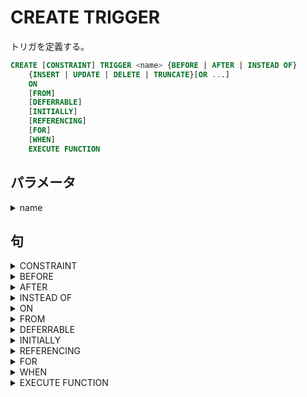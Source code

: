 # CREATE TRIGGER

トリガを定義する。

```sql
CREATE [CONSTRAINT] TRIGGER <name> {BEFORE | AFTER | INSTEAD OF}
    {INSERT | UPDATE | DELETE | TRUNCATE}[OR ...]
    ON
    [FROM]
    [DEFERRABLE]
    [INITIALLY]
    [REFERENCING]
    [FOR]
    [WHEN]
    EXECUTE FUNCTION
```

## パラメータ

<details><summary>name</summary>
</details>

## 句

<details><summary>CONSTRAINT</summary>

```sql
CONSTRAINT
```

</details>

<details><summary>BEFORE</summary>

```sql
BEFORE
```

</details>

<details><summary>AFTER</summary>

```sql
AFTER
```

</details>

<details><summary>INSTEAD OF</summary>

```sql
INSTEAD OF
```

</details>

<details><summary>ON</summary>

```sql
ON <table_name>
```

### パラメータ

<details><summary>table_name</summary>
</details>

</details>

<details><summary>FROM</summary>

```sql
FROM <referenced_table_name>
```

### パラメータ

<details><summary>referenced_table_name</summary>
</details>

</details>

<details><summary>DEFERRABLE</summary>

```sql
[NOT] DEFERRABLE
```

### 句

<details><summary>NOT</summary>
</details>

</details>

<details><summary>INITIALLY</summary>

```sql
INITIALLY {IMMEDIATE | DEFERRED}
```

### 句

<details><summary>IMMEDIATE</summary>

```sql
IMMEDIATE
```

</details>

<details><summary>DEFERRED</summary>

```sql
DEFERRED
```

</details>

</details>

<details><summary>REFERENCING</summary>

```sql
REFERENCING {{OLD | NEW} TABLE}
```

### 句

<details><summary>OLD</summary>

```sql
OLD
```

</details>

<details><summary>NEW</summary>

```sql
NEW
```

</details>

<details><summary>TABLE</summary>

```sql
TABLE [AS] <transition_relation_name>
```

#### パラメータ

<details><summary>transition_relation_name</summary>
</details>

#### 句

<details><summary>AS</summary>

```sql
AS
```

</details>

</details>

</details>

<details><summary>FOR</summary>

```sql
FOR [EACH] {ROW | STATEMENT}
```

### 句

<details><summary>EACH</summary>

```sql
EACH
```

</details>

<details><summary>ROW</summary>

```sql
ROW
```

</details>

<details><summary>STATEMENT</summary>

```sql
STATEMENT
```

</details>

</details>

<details><summary>WHEN</summary>

```sql
WHEN (<condition>)
```

### パラメータ

<details><summary>condition</summary>
</details>

</details>

<details><summary>EXECUTE FUNCTION</summary>

```sql
EXECUTE FUNCTION <function_name> (<arguments>)
```

### パラメータ

<details><summary>function_name</summary>
</details>

<details><summary>arguments</summary>
</details>

</details>
